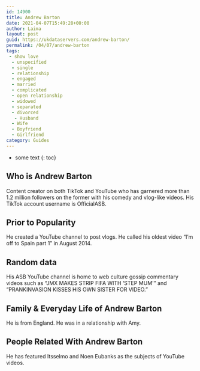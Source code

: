 ```yaml
---
id: 14900
title: Andrew Barton
date: 2021-04-07T15:49:28+00:00
author: Laima
layout: post
guid: https://ukdataservers.com/andrew-barton/
permalink: /04/07/andrew-barton
tags:
 - show love
  - unspecified
  - single
  - relationship
  - engaged
  - married
  - complicated
  - open relationship
  - widowed
  - separated
  - divorced
   - Husband
  - Wife
  - Boyfriend
  - Girlfriend
category: Guides
---
```


* some text
{: toc}


## Who is Andrew Barton
                  
                  
                  
Content creator on both TikTok and YouTube who has garnered more than 1.2 million followers on the former with his comedy and vlog-like videos. His TikTok account username is OfficialASB.
                  
              
            
              
            
                
                
                
## Prior to Popularity
                  
                  
                  
He created a YouTube channel to post vlogs. He called his oldest video &#8220;I&#8217;m off to Spain part 1&#8221; in August 2014.
                  
              
            
              
            
                
                
                
## Random data
                  
                  
                  
His ASB YouTube channel is home to web culture gossip commentary videos such as &#8220;JMX MAKES STRIP FIFA WITH &#8216;STEP MUM'&#8221; and &#8220;PRANKINVASION KISSES HIS OWN SISTER FOR VIDEO.&#8221;
                  
              
            
              
            
                
                
                
## Family & Everyday Life of Andrew Barton
                  
                  
                  
He is from England. He was in a relationship with Amy.
                  
              
            
              
            
                
                
                
## People Related With Andrew Barton
                  
                  
                  
He has featured Itsselmo and Noen Eubanks as the subjects of YouTube videos.
                  
              
            
              
            
                
              
            
              
              
            
            
              
            
          
          
          